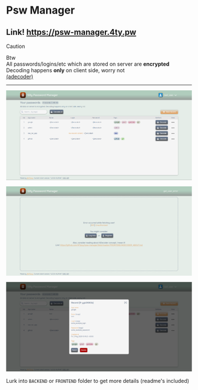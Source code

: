 
# Psw Manager
Link! https://psw-manager.4ty.pw  
---

> [!caution]
> Btw  
> All passwords/logins/etc which are stored on server are **encrypted**  
> Decoding happens **only** on client side, worry not  
> [(adecoder)](https://github.com/4Tipsy/psw-manager/blob/main/FRONTEND/ADECODER_ABOUT.md)

---


![1.png](https://github.com/4Tipsy/psw-manager/blob/main/screenshots/1.png)  


![2.png](https://github.com/4Tipsy/psw-manager/blob/main/screenshots/2.png)  


![3.png](https://github.com/4Tipsy/psw-manager/blob/main/screenshots/3.png)  


Lurk into `BACKEND` or `FRONTEND` folder to get more details (readme's included)